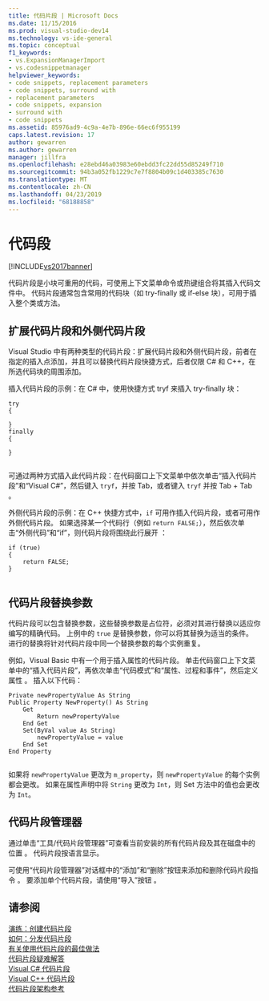 ```yaml
---
title: 代码片段 | Microsoft Docs
ms.date: 11/15/2016
ms.prod: visual-studio-dev14
ms.technology: vs-ide-general
ms.topic: conceptual
f1_keywords:
- vs.ExpansionManagerImport
- vs.codesnippetmanager
helpviewer_keywords:
- code snippets, replacement parameters
- code snippets, surround with
- replacement parameters
- code snippets, expansion
- surround with
- code snippets
ms.assetid: 85976ad9-4c9a-4e7b-896e-66ec6f955199
caps.latest.revision: 17
author: gewarren
ms.author: gewarren
manager: jillfra
ms.openlocfilehash: e28ebd46a03983e60ebdd3fc22dd55d85249f710
ms.sourcegitcommit: 94b3a052fb1229c7e7f8804b09c1d403385c7630
ms.translationtype: MT
ms.contentlocale: zh-CN
ms.lasthandoff: 04/23/2019
ms.locfileid: "68188858"
---
```

# <a name="code-snippets"></a>代码段
[!INCLUDE[vs2017banner](../includes/vs2017banner.md)]

代码片段是小块可重用的代码，可使用上下文菜单命令或热键组合将其插入代码文件中。 代码片段通常包含常用的代码块（如 try-finally 或 if-else 块），可用于插入整个类或方法。  
  
## <a name="expansion-snippets-and-surround-with-snippets"></a>扩展代码片段和外侧代码片段  
 Visual Studio 中有两种类型的代码片段：扩展代码片段和外侧代码片段，前者在指定的插入点添加，并且可以替换代码片段快捷方式，后者仅限 C# 和 C++，在所选代码块的周围添加。  
  
 插入代码片段的示例：在 C# 中，使用快捷方式 tryf 来插入 try-finally 块：  
  
```  
try  
{  
  
}  
finally  
{  
  
}  
  
```  
  
 可通过两种方式插入此代码片段：在代码窗口上下文菜单中依次单击“插入代码片段”和“Visual C#”，然后键入 `tryf`，并按 Tab，或者键入 `tryf` 并按 Tab + Tab   。  
  
 外侧代码片段的示例：在 C++ 快捷方式中，`if` 可用作插入代码片段，或者可用作外侧代码片段。 如果选择某一个代码行（例如 `return FALSE;`），然后依次单击“外侧代码”和“if”，则代码片段将围绕此行展开   ：  
  
```  
if (true)  
{  
    return FALSE;  
}  
  
```  
  
## <a name="snippet-replacement-parameters"></a>代码片段替换参数  
 代码片段可以包含替换参数，这些替换参数是占位符，必须对其进行替换以适应你编写的精确代码。 上例中的 `true` 是替换参数，你可以将其替换为适当的条件。 进行的替换将针对代码片段中同一个替换参数的每个实例重复。  
  
 例如，Visual Basic 中有一个用于插入属性的代码片段。 单击代码窗口上下文菜单中的“插入代码片段”，再依次单击“代码模式”和“属性、过程和事件”，然后定义属性    。 插入以下代码：  
  
```  
Private newPropertyValue As String  
Public Property NewProperty() As String  
    Get  
        Return newPropertyValue  
    End Get  
    Set(ByVal value As String)  
        newPropertyValue = value  
    End Set  
End Property  
  
```  
  
 如果将 `newPropertyValue` 更改为 `m_property`，则 `newPropertyValue` 的每个实例都会更改。 如果在属性声明中将 `String` 更改为 `Int`，则 Set 方法中的值也会更改为 `Int`。  
  
## <a name="code-snippet-manager"></a>代码片段管理器  
 通过单击“工具/代码片段管理器”可查看当前安装的所有代码片段及其在磁盘中的位置  。 代码片段按语言显示。  
  
 可使用“代码片段管理器”对话框中的“添加”和“删除”按钮来添加和删除代码片段指令    。 要添加单个代码片段，请使用“导入”按钮  。  
  
## <a name="see-also"></a>请参阅  
 [演练：创建代码片段](../ide/walkthrough-creating-a-code-snippet.md)   
 [如何：分发代码片段](../ide/how-to-distribute-code-snippets.md)   
 [有关使用代码片段的最佳做法](../ide/best-practices-for-using-code-snippets.md)   
 [代码片段疑难解答](../ide/troubleshooting-snippets.md)   
 [Visual C# 代码片段](../ide/visual-csharp-code-snippets.md)   
 [Visual C++ 代码片段](../ide/visual-cpp-code-snippets.md)   
 [代码片段架构参考](../ide/code-snippets-schema-reference.md)
